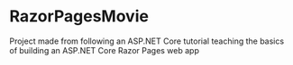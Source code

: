 # RazorPagesMovie
Project made from following an ASP.NET Core tutorial teaching the basics of building an ASP.NET Core Razor Pages web app